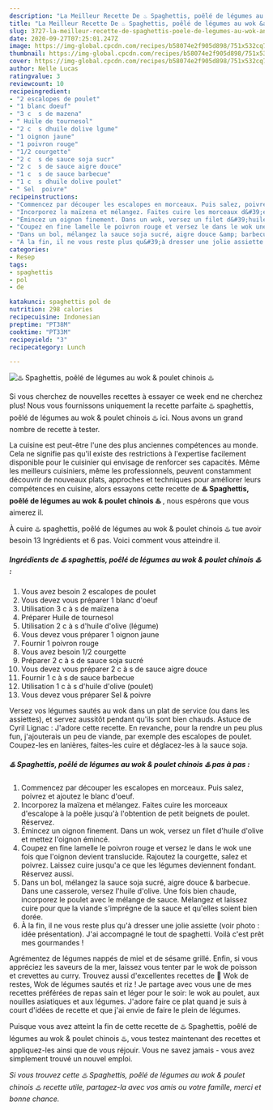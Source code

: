 ```yaml
---
description: "La Meilleur Recette De ♨️ Spaghettis, poêlé de légumes au wok &amp;amp; poulet chinois ♨️"
title: "La Meilleur Recette De ♨️ Spaghettis, poêlé de légumes au wok &amp;amp; poulet chinois ♨️"
slug: 3727-la-meilleur-recette-de-spaghettis-poele-de-legumes-au-wok-and-amp-poulet-chinois
date: 2020-09-27T07:25:01.247Z
image: https://img-global.cpcdn.com/recipes/b58074e2f905d898/751x532cq70/♨️-spaghettis-poele-de-legumes-au-wok-poulet-chinois-♨️-photo-principale-de-la-recette.jpg
thumbnail: https://img-global.cpcdn.com/recipes/b58074e2f905d898/751x532cq70/♨️-spaghettis-poele-de-legumes-au-wok-poulet-chinois-♨️-photo-principale-de-la-recette.jpg
cover: https://img-global.cpcdn.com/recipes/b58074e2f905d898/751x532cq70/♨️-spaghettis-poele-de-legumes-au-wok-poulet-chinois-♨️-photo-principale-de-la-recette.jpg
author: Nelle Lucas
ratingvalue: 3
reviewcount: 10
recipeingredient:
- "2 escalopes de poulet"
- "1 blanc doeuf"
- "3 c  s de mazena"
- " Huile de tournesol"
- "2 c  s dhuile dolive lgume"
- "1 oignon jaune"
- "1 poivron rouge"
- "1/2 courgette"
- "2 c  s de sauce soja sucr"
- "2 c  s de sauce aigre douce"
- "1 c  s de sauce barbecue"
- "1 c  s dhuile dolive poulet"
- " Sel  poivre"
recipeinstructions:
- "Commencez par découper les escalopes en morceaux. Puis salez, poivrez et ajoutez le blanc d&#39;oeuf."
- "Incorporez la maïzena et mélangez. Faites cuire les morceaux d&#39;escalope à la poêle jusqu&#39;à l&#39;obtention de petit beignets de poulet. Réservez."
- "Émincez un oignon finement. Dans un wok, versez un filet d&#39;huile d&#39;olive et mettez l&#39;oignon émincé."
- "Coupez en fine lamelle le poivron rouge et versez le dans le wok une fois que l&#39;oignon devient translucide. Rajoutez la courgette, salez et poivrez. Laissez cuire jusqu&#39;a ce que les légumes deviennent fondant. Réservez aussi."
- "Dans un bol, mélangez la sauce soja sucré, aigre douce &amp; barbecue. Dans une casserole, versez l&#39;huile d&#39;olive. Une fois bien chaude, incorporez le poulet avec le mélange de sauce. Mélangez et laissez cuire pour que la viande s&#39;imprégne de la sauce et qu&#39;elles soient bien dorée."
- "À la fin, il ne vous reste plus qu&#39;à dresser une jolie assiette (voir photo : idée présentation). J&#39;ai accompagné le tout de spaghetti. Voilà c&#39;est prêt mes gourmandes !"
categories:
- Resep
tags:
- spaghettis
- pol
- de

katakunci: spaghettis pol de 
nutrition: 298 calories
recipecuisine: Indonesian
preptime: "PT38M"
cooktime: "PT33M"
recipeyield: "3"
recipecategory: Lunch

---
```



![♨️ Spaghettis, poêlé de légumes au wok &amp; poulet chinois ♨️](https://img-global.cpcdn.com/recipes/b58074e2f905d898/751x532cq70/♨️-spaghettis-poele-de-legumes-au-wok-poulet-chinois-♨️-photo-principale-de-la-recette.jpg)

Si vous cherchez de nouvelles recettes à essayer ce week end ne cherchez plus! Nous vous fournissons uniquement la recette parfaite ♨️ spaghettis, poêlé de légumes au wok &amp; poulet chinois ♨️ ici. Nous avons un grand nombre de recette à tester.

La cuisine est peut-être l'une des plus anciennes compétences au monde. Cela ne signifie pas qu'il existe des restrictions à l'expertise facilement disponible pour le cuisinier qui envisage de renforcer ses capacités. Même les meilleurs cuisiniers, même les professionnels, peuvent constamment découvrir de nouveaux plats, approches et techniques pour améliorer leurs compétences en cuisine, alors essayons cette recette de <strong> ♨️ Spaghettis, poêlé de légumes au wok &amp; poulet chinois ♨️ </strong>, nous espérons que vous aimerez il.

<!--inarticleads1-->

À cuire ♨️ spaghettis, poêlé de légumes au wok &amp; poulet chinois ♨️ tue avoir besoin 13 Ingrédients et 6 pas. Voici comment vous atteindre il.

##### Ingrédients de ♨️ spaghettis, poêlé de légumes au wok &amp; poulet chinois ♨️ :

1. Vous avez besoin 2 escalopes de poulet
1. Vous devez vous préparer 1 blanc d&#39;oeuf
1. Utilisation 3 c à s de maïzena
1. Préparer  Huile de tournesol
1. Utilisation 2 c à s d&#39;huile d&#39;olive (légume)
1. Vous devez vous préparer 1 oignon jaune
1. Fournir 1 poivron rouge
1. Vous avez besoin 1/2 courgette
1. Préparer 2 c à s de sauce soja sucré
1. Vous devez vous préparer 2 c à s de sauce aigre douce
1. Fournir 1 c à s de sauce barbecue
1. Utilisation 1 c à s d&#39;huile d&#39;olive (poulet)
1. Vous devez vous préparer  Sel &amp; poivre


Versez vos légumes sautés au wok dans un plat de service (ou dans les assiettes), et servez aussitôt pendant qu&#39;ils sont bien chauds. Astuce de Cyril Lignac : J&#39;adore cette recette. En revanche, pour la rendre un peu plus fun, j&#39;ajouterais un peu de viande, par exemple des escalopes de poulet. Coupez-les en lanières, faites-les cuire et déglacez-les à la sauce soja. 

<!--inarticleads2-->

##### ♨️ Spaghettis, poêlé de légumes au wok &amp; poulet chinois ♨️ pas à pas :

1. Commencez par découper les escalopes en morceaux. Puis salez, poivrez et ajoutez le blanc d&#39;oeuf.
1. Incorporez la maïzena et mélangez. Faites cuire les morceaux d&#39;escalope à la poêle jusqu&#39;à l&#39;obtention de petit beignets de poulet. Réservez.
1. Émincez un oignon finement. Dans un wok, versez un filet d&#39;huile d&#39;olive et mettez l&#39;oignon émincé.
1. Coupez en fine lamelle le poivron rouge et versez le dans le wok une fois que l&#39;oignon devient translucide. Rajoutez la courgette, salez et poivrez. Laissez cuire jusqu&#39;a ce que les légumes deviennent fondant. Réservez aussi.
1. Dans un bol, mélangez la sauce soja sucré, aigre douce &amp; barbecue. Dans une casserole, versez l&#39;huile d&#39;olive. Une fois bien chaude, incorporez le poulet avec le mélange de sauce. Mélangez et laissez cuire pour que la viande s&#39;imprégne de la sauce et qu&#39;elles soient bien dorée.
1. À la fin, il ne vous reste plus qu&#39;à dresser une jolie assiette (voir photo : idée présentation). J&#39;ai accompagné le tout de spaghetti. Voilà c&#39;est prêt mes gourmandes !


Agrémentez de légumes nappés de miel et de sésame grillé. Enfin, si vous appréciez les saveurs de la mer, laissez vous tenter par le wok de poisson et crevettes au curry. Trouvez aussi d&#39;excellentes recettes de 🌺 Wok de restes, Wok de légumes sautés et riz ! Je partage avec vous une de mes recettes préférées de repas sain et léger pour le soir: le wok au poulet, aux nouilles asiatiques et aux légumes. J&#39;adore faire ce plat quand je suis à court d&#39;idées de recette et que j&#39;ai envie de faire le plein de légumes. 

<!--inarticleads1-->

<p>
Puisque vous avez atteint la fin de cette recette de ♨️ Spaghettis, poêlé de légumes au wok &amp; poulet chinois ♨️, vous testez maintenant des recettes et appliquez-les ainsi que de vous réjouir. Vous ne savez jamais - vous avez simplement trouvé un nouvel emploi.
</p>

<p>
<i>Si vous trouvez cette ♨️ Spaghettis, poêlé de légumes au wok &amp; poulet chinois ♨️ recette utile, partagez-la avec vos amis ou votre famille, merci et bonne chance.</i>
</p>
